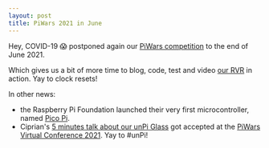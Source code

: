 ```yaml
---
layout: post
title: PiWars 2021 in June
---
```


Hey, COVID-19 😱 postponed again our [PiWars competition](https://piwars.org/2021-vpw/) to the end of June 2021.

Which gives us a bit of more time to blog, code, test and video [our RVR](https://blog.unpi.ro/the-RVR/) in action. Yay to clock resets!

In other news:
- the Raspberry Pi Foundation launched their very first microcontroller, named [Pico Pi](https://www.raspberrypi.org/products/raspberry-pi-pico/).
- Ciprian's [5 minutes talk about our unPi Glass](https://vimeo.com/502333479) got accepted at the [PiWars Virtual Conference 2021](https://piwars.org/2021-vc/). Yay to #unPi!
